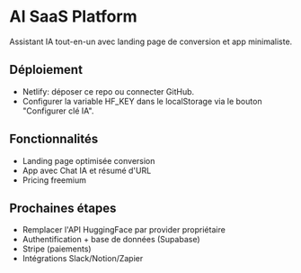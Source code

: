 # AI SaaS Platform

Assistant IA tout-en-un avec landing page de conversion et app minimaliste.

## Déploiement
- Netlify: déposer ce repo ou connecter GitHub.
- Configurer la variable HF_KEY dans le localStorage via le bouton "Configurer clé IA".

## Fonctionnalités
- Landing page optimisée conversion
- App avec Chat IA et résumé d'URL
- Pricing freemium

## Prochaines étapes
- Remplacer l'API HuggingFace par provider propriétaire
- Authentification + base de données (Supabase)
- Stripe (paiements)
- Intégrations Slack/Notion/Zapier
